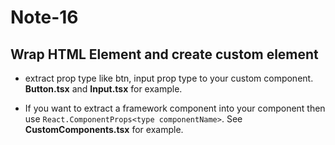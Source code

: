 # Note-16

## Wrap HTML Element and create custom element

- extract prop type like btn, input prop type to your custom component. **Button.tsx** and **Input.tsx** for example.

- If you want to extract a framework component into your component then use `React.ComponentProps<type componentName>`. See **CustomComponents.tsx** for example.
